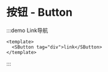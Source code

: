 # 按钮 - Button
:::demo Link导航
  ```vue
  <template>
    <SButton tag="div">link</SButton>
  </template>
  ```
:::
